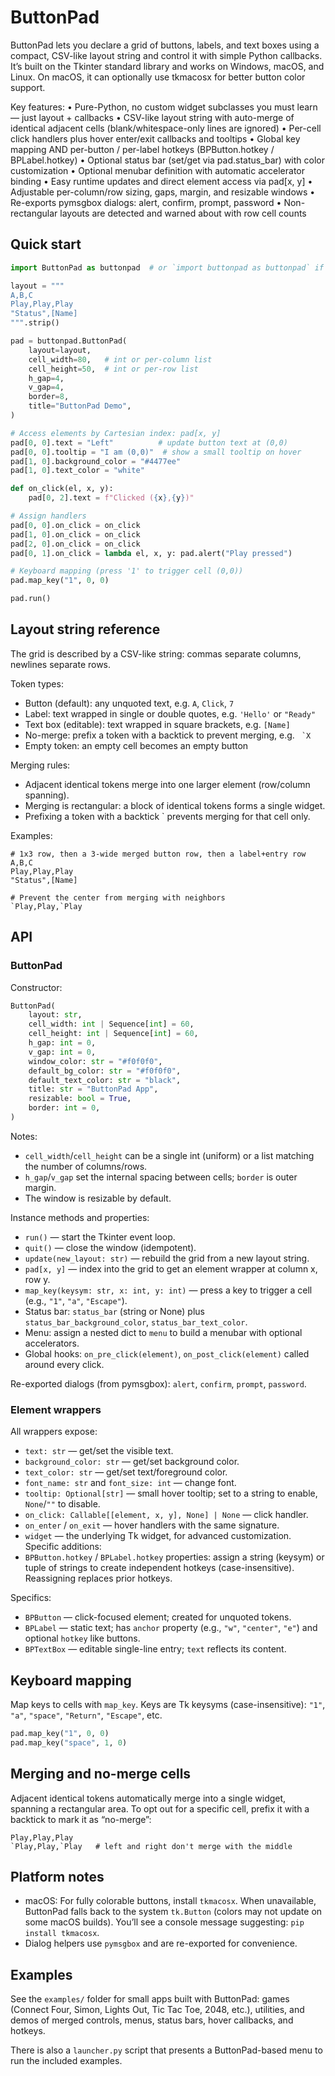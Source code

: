 # ButtonPad

ButtonPad lets you declare a grid of buttons, labels, and text boxes using a compact, CSV-like layout string and control it with simple Python callbacks. It’s built on the Tkinter standard library and works on Windows, macOS, and Linux. On macOS, it can optionally use tkmacosx for better button color support.

Key features:
• Pure-Python, no custom widget subclasses you must learn — just layout + callbacks
• CSV-like layout string with auto-merge of identical adjacent cells (blank/whitespace-only lines are ignored)
• Per-cell click handlers plus hover enter/exit callbacks and tooltips
• Global key mapping AND per-button / per-label hotkeys (BPButton.hotkey / BPLabel.hotkey)
• Optional status bar (set/get via pad.status_bar) with color customization
• Optional menubar definition with automatic accelerator binding
• Easy runtime updates and direct element access via pad[x, y]
• Adjustable per-column/row sizing, gaps, margin, and resizable windows
• Re-exports pymsgbox dialogs: alert, confirm, prompt, password
• Non-rectangular layouts are detected and warned about with row cell counts


## Quick start

```python
import ButtonPad as buttonpad  # or `import buttonpad as buttonpad` if installed that way

layout = """
A,B,C
Play,Play,Play   
"Status",[Name]
""".strip()

pad = buttonpad.ButtonPad(
	layout=layout,
	cell_width=80,   # int or per-column list
	cell_height=50,  # int or per-row list
	h_gap=4,
	v_gap=4,
	border=8,
	title="ButtonPad Demo",
)

# Access elements by Cartesian index: pad[x, y]
pad[0, 0].text = "Left"          # update button text at (0,0)
pad[0, 0].tooltip = "I am (0,0)"  # show a small tooltip on hover
pad[1, 0].background_color = "#4477ee"
pad[1, 0].text_color = "white"

def on_click(el, x, y):
	pad[0, 2].text = f"Clicked ({x},{y})"

# Assign handlers
pad[0, 0].on_click = on_click
pad[1, 0].on_click = on_click
pad[2, 0].on_click = on_click
pad[0, 1].on_click = lambda el, x, y: pad.alert("Play pressed")

# Keyboard mapping (press '1' to trigger cell (0,0))
pad.map_key("1", 0, 0)

pad.run()
```


## Layout string reference

The grid is described by a CSV-like string: commas separate columns, newlines separate rows.

Token types:
- Button (default): any unquoted text, e.g. `A`, `Click`, `7`
- Label: text wrapped in single or double quotes, e.g. `'Hello'` or `"Ready"`
- Text box (editable): text wrapped in square brackets, e.g. `[Name]`
- No-merge: prefix a token with a backtick to prevent merging, e.g. `` `X``
- Empty token: an empty cell becomes an empty button

Merging rules:
- Adjacent identical tokens merge into one larger element (row/column spanning).
- Merging is rectangular: a block of identical tokens forms a single widget.
- Prefixing a token with a backtick ` prevents merging for that cell only.

Examples:

```
# 1x3 row, then a 3-wide merged button row, then a label+entry row
A,B,C
Play,Play,Play
"Status",[Name]

# Prevent the center from merging with neighbors
`Play,Play,`Play
```


## API

### ButtonPad

Constructor:

```python
ButtonPad(
	layout: str,
	cell_width: int | Sequence[int] = 60,
	cell_height: int | Sequence[int] = 60,
	h_gap: int = 0,
	v_gap: int = 0,
	window_color: str = "#f0f0f0",
	default_bg_color: str = "#f0f0f0",
	default_text_color: str = "black",
	title: str = "ButtonPad App",
	resizable: bool = True,
	border: int = 0,
)
```

Notes:
- `cell_width`/`cell_height` can be a single int (uniform) or a list matching the number of columns/rows.
- `h_gap`/`v_gap` set the internal spacing between cells; `border` is outer margin.
- The window is resizable by default.

Instance methods and properties:
- `run()` — start the Tkinter event loop.
- `quit()` — close the window (idempotent).
- `update(new_layout: str)` — rebuild the grid from a new layout string.
- `pad[x, y]` — index into the grid to get an element wrapper at column x, row y.
- `map_key(keysym: str, x: int, y: int)` — press a key to trigger a cell (e.g., `"1"`, `"a"`, `"Escape"`).
- Status bar: `status_bar` (string or None) plus `status_bar_background_color`, `status_bar_text_color`.
- Menu: assign a nested dict to `menu` to build a menubar with optional accelerators.
- Global hooks: `on_pre_click(element)`, `on_post_click(element)` called around every click.

Re-exported dialogs (from pymsgbox): `alert`, `confirm`, `prompt`, `password`.


### Element wrappers

All wrappers expose:
- `text: str` — get/set the visible text.
- `background_color: str` — get/set background color.
- `text_color: str` — get/set text/foreground color.
- `font_name: str` and `font_size: int` — change font.
- `tooltip: Optional[str]` — small hover tooltip; set to a string to enable, `None`/`""` to disable.
- `on_click: Callable[[element, x, y], None] | None` — click handler.
- `on_enter` / `on_exit` — hover handlers with the same signature.
- `widget` — the underlying Tk widget, for advanced customization.
Specific additions:
- `BPButton.hotkey` / `BPLabel.hotkey` properties: assign a string (keysym) or tuple of strings to create independent hotkeys (case-insensitive). Reassigning replaces prior hotkeys.

Specifics:
- `BPButton` — click-focused element; created for unquoted tokens.
- `BPLabel` — static text; has `anchor` property (e.g., `"w"`, `"center"`, `"e"`) and optional `hotkey` like buttons.
- `BPTextBox` — editable single-line entry; `text` reflects its content.


## Keyboard mapping

Map keys to cells with `map_key`. Keys are Tk keysyms (case-insensitive): `"1"`, `"a"`, `"space"`, `"Return"`, `"Escape"`, etc.

```python
pad.map_key("1", 0, 0)
pad.map_key("space", 1, 0)
```


## Merging and no-merge cells

Adjacent identical tokens automatically merge into a single widget, spanning a rectangular area. To opt out for a specific cell, prefix it with a backtick to mark it as “no-merge”:

```
Play,Play,Play
`Play,Play,`Play   # left and right don't merge with the middle
```


## Platform notes

- macOS: For fully colorable buttons, install `tkmacosx`. When unavailable, ButtonPad falls back to the system `tk.Button` (colors may not update on some macOS builds). You’ll see a console message suggesting: `pip install tkmacosx`.
- Dialog helpers use `pymsgbox` and are re-exported for convenience.


## Examples

See the `examples/` folder for small apps built with ButtonPad: games (Connect Four, Simon, Lights Out, Tic Tac Toe, 2048, etc.), utilities, and demos of merged controls, menus, status bars, hover callbacks, and hotkeys.

There is also a `launcher.py` script that presents a ButtonPad-based menu to run the included examples.

